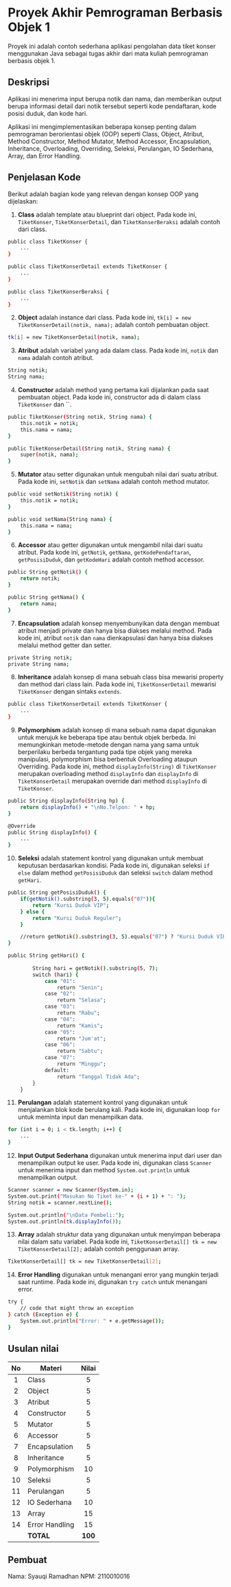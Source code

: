 # Proyek Akhir Pemrograman Berbasis Objek 1

Proyek ini adalah contoh sederhana aplikasi pengolahan data tiket konser menggunakan Java sebagai tugas akhir dari mata kuliah pemrograman berbasis objek 1.

## Deskripsi

Aplikasi ini menerima input berupa notik dan nama, dan memberikan output berupa informasi detail dari notik tersebut seperti kode pendaftaran, kode posisi duduk, dan kode hari.

Aplikasi ini mengimplementasikan beberapa konsep penting dalam pemrograman berorientasi objek (OOP) seperti Class, Object, Atribut, Method Constructor, Method Mutator, Method Accessor, Encapsulation, Inheritance, Overloading, Overriding, Seleksi, Perulangan, IO Sederhana, Array, dan Error Handling.

## Penjelasan Kode

Berikut adalah bagian kode yang relevan dengan konsep OOP yang dijelaskan:

1. **Class** adalah template atau blueprint dari object. Pada kode ini, `TiketKonser`, `TiketKonserDetail`, dan `TiketKonserBeraksi` adalah contoh dari class.

```bash
public class TiketKonser {
    ...
}

public class TiketKonserDetail extends TiketKonser {
    ...
}

public class TiketKonserBeraksi {
    ...
}
```

2. **Object** adalah instance dari class. Pada kode ini, `tk[i] = new TiketKonserDetail(notik, nama);` adalah contoh pembuatan object.

```bash
tk[i] = new TiketKonserDetail(notik, nama);
```

3. **Atribut** adalah variabel yang ada dalam class. Pada kode ini, `notik` dan `nama` adalah contoh atribut.

```bash
String notik;
String nama;
```

4. **Constructor** adalah method yang pertama kali dijalankan pada saat pembuatan object. Pada kode ini, constructor ada di dalam class `TiketKonser` dan ``.

```bash
public TiketKonser(String notik, String nama) {
    this.notik = notik;
    this.nama = nama;
}

public TiketKonserDetail(String notik, String nama) {
    super(notik, nama);
}
```

5. **Mutator** atau setter digunakan untuk mengubah nilai dari suatu atribut. Pada kode ini, `setNotik` dan `setNama` adalah contoh method mutator.

```bash
public void setNotik(String notik) {
    this.notik = notik;
}

public void setNama(String nama) {
    this.nama = nama;
}
```

6. **Accessor** atau getter digunakan untuk mengambil nilai dari suatu atribut. Pada kode ini, `getNotik`, `getNama`, `getKodePendaftaran`, `getPosisiDuduk`, dan `getKodeHari` adalah contoh method accessor.

```bash
public String getNotik() {
    return notik;
}

public String getNama() {
    return nama;
}
```

7. **Encapsulation** adalah konsep menyembunyikan data dengan membuat atribut menjadi private dan hanya bisa diakses melalui method. Pada kode ini, atribut `notik` dan `nama` dienkapsulasi dan hanya bisa diakses melalui method getter dan setter.

```bash
private String notik;
private String nama;
```

8. **Inheritance** adalah konsep di mana sebuah class bisa mewarisi property dan method dari class lain. Pada kode ini, `TiketKonserDetail` mewarisi `TiketKonser` dengan sintaks `extends`.

```bash
public class TiketKonserDetail extends TiketKonser {
    ...
}
```

9. **Polymorphism** adalah konsep di mana sebuah nama dapat digunakan untuk merujuk ke beberapa tipe atau bentuk objek berbeda. Ini memungkinkan metode-metode dengan nama yang sama untuk berperilaku berbeda tergantung pada tipe objek yang mereka manipulasi, polymorphism bisa berbentuk Overloading ataupun Overriding. Pada kode ini, method `displayInfo(String)` di `TiketKonser` merupakan overloading method `displayInfo` dan `displayInfo` di `TiketKonserDetail` merupakan override dari method `displayInfo` di `TiketKonser`.

```bash
public String displayInfo(String hp) {
    return displayInfo() + "\nNo.Telpon: " + hp;
}

@Override
public String displayInfo() {
    ...
}
```

10. **Seleksi** adalah statement kontrol yang digunakan untuk membuat keputusan berdasarkan kondisi. Pada kode ini, digunakan seleksi `if else` dalam method `getPosisiDuduk` dan seleksi `switch` dalam method `getHari`.

```bash
public String getPosisiDuduk() {
    if(getNotik().substring(3, 5).equals("07")){
        return "Kursi Duduk VIP";
    } else {
        return "Kursi Duduk Reguler";
    }

    //return getNotik().substring(3, 5).equals("07") ? "Kursi Duduk VIP" : "Kursi Duduk Reguler";
}

public String getHari() {
        
        String hari = getNotik().substring(5, 7);
        switch (hari) {
            case "01":
                return "Senin";
            case "02":
                return "Selasa";
            case "03":
                return "Rabu";
            case "04":
                return "Kamis";
            case "05":
                return "Jum'at";
            case "06":
                return "Sabtu";
            case "07":
                return "Minggu";
            default:
                return "Tanggal Tidak Ada";
        }
    }
```

11. **Perulangan** adalah statement kontrol yang digunakan untuk menjalankan blok kode berulang kali. Pada kode ini, digunakan loop `for` untuk meminta input dan menampilkan data.

```bash
for (int i = 0; i < tk.length; i++) {
    ...
}
```

12. **Input Output Sederhana** digunakan untuk menerima input dari user dan menampilkan output ke user. Pada kode ini, digunakan class `Scanner` untuk menerima input dan method `System.out.println` untuk menampilkan output.

```bash
Scanner scanner = new Scanner(System.in);
System.out.print("Masukan No Tiket ke-" + (i + 1) + ": ");
String notik = scanner.nextLine();

System.out.println("\nData Pembeli:");
System.out.println(tk.displayInfo());
```

13. **Array** adalah struktur data yang digunakan untuk menyimpan beberapa nilai dalam satu variabel. Pada kode ini, `TiketKonserDetail[] tk = new TiketKonserDetail[2];` adalah contoh penggunaan array.

```bash
TiketKonserDetail[] tk = new TiketKonserDetail[2];
```

14. **Error Handling** digunakan untuk menangani error yang mungkin terjadi saat runtime. Pada kode ini, digunakan `try catch` untuk menangani error.

```bash
try {
    // code that might throw an exception
} catch (Exception e) {
    System.out.println("Error: " + e.getMessage());
}
```

## Usulan nilai

| No  | Materi         |  Nilai  |
| :-: | -------------- | :-----: |
|  1  | Class          |    5    |
|  2  | Object         |    5    |
|  3  | Atribut        |    5    |
|  4  | Constructor    |    5    |
|  5  | Mutator        |    5    |
|  6  | Accessor       |    5    |
|  7  | Encapsulation  |    5    |
|  8  | Inheritance    |    5    |
|  9  | Polymorphism   |   10    |
| 10  | Seleksi        |    5    |
| 11  | Perulangan     |    5    |
| 12  | IO Sederhana   |   10    |
| 13  | Array          |   15    |
| 14  | Error Handling |   15    |
|     | **TOTAL**      | **100** |

## Pembuat

Nama: Syauqi Ramadhan
NPM: 2110010016
